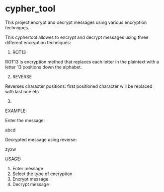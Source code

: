 # cypher_tool

This project encrypt and decrypt messages using various encryption techniques.


This cyphertool allowes to encrypt and decrypt messages using three different encryption techniques:

1. ROT13

ROT13 is encryption method that replaces each letter in the plaintext with a letter 13 positions down the alphabet.

2. REVERSE

Reverses character positions: first positioned character will be replaced with last one etc

3. 


EXAMPLE:

Enter the message:

abcd


Decrypted message using reverse:

zyxw


USAGE:
1. Enter message
2. Select the type of encryption
3. Encrypt message
4. Decrypt message





